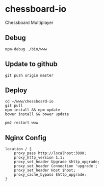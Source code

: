 # chessboard-io
Chessboard Multiplayer

## Debug

	npm-debug ./bin/www

## Update to github

	git push origin master

## Deploy

	cd ~/www/chessboard-io
	git pull
	npm install && npm update
    bower install && bower update

	pm2 restart www

## Nginx Config

    location / {
        proxy_pass http://localhost:3000;
        proxy_http_version 1.1;
        proxy_set_header Upgrade $http_upgrade;
        proxy_set_header Connection 'upgrade';
        proxy_set_header Host $host;
        proxy_cache_bypass $http_upgrade;
    }

